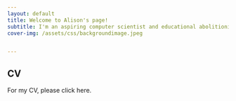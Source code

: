 ```yaml
---
layout: default
title: Welcome to Alison's page!
subtitle: I'm an aspiring computer scientist and educational abolitionist
cover-img: /assets/css/backgroundimage.jpeg


---
```


## CV

For my CV, please click here. 
